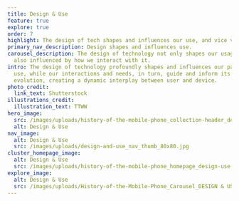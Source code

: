 ```yaml
---
title: Design & Use
feature: true
explore: true
order: 7
highlight: The design of tech shapes and influences our use, and vice versa.
primary_nav_description: Design shapes and influences use.
carousel_description: The design of technology not only shapes our usage but is
  also influenced by how we interact with it.
intro: The design of technology profoundly shapes and influences our patterns of
  use, while our interactions and needs, in turn, guide and inform its continual
  evolution, creating a dynamic interplay between user and device.
photo_credit:
  link_text: Shutterstock
illustrations_credit:
  illustration_text: TTWW
hero_image:
  src: /images/uploads/history-of-the-mobile-phone_collection-header_design-use-600.png
  alt: Design & Use
nav_image:
  alt: Design & Use
  src: /images/uploads/design-and-use_nav_thumb_80x80.jpg
cluster_homepage_image:
  alt: Design & Use
  src: /images/uploads/history-of-the-mobile-phone_homepage_design-use-750.jpg
explore_image:
  alt: Design & Use
  src: /images/uploads/History-of-the-Mobile-Phone_Carousel_DESIGN & USE.jpg
---
```

